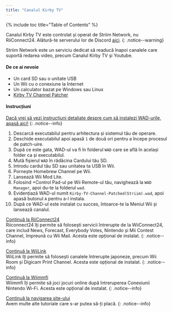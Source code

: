```yaml
---
title: "Canalul Kirby TV"
---
```


{% include toc title="Table of Contents" %}

Canalul Kirby TV este controlat și operat de Striim Network, nu RiiConnect24. Alătură-te serverului lor de Discord [aici](https://discord.gg/seCnzxnE75).
{: .notice--warning}

Striim Network este un serviciu dedicat să readucă înapoi canalele care suportă redarea video, precum Canalul Kirby TV și Youtube.

#### De ce ai nevoie

* Un card SD sau o unitate USB
* Un Wii cu o conexiune la Internet
* Un calculator bazat pe Windows sau Linux
* [Kirby TV Channel Patcher](https://github.com/StriimNetwork/Kirby-TV-Channel-Patcher/releases)

#### Instrucțiuni

[Dacă vrei să vezi instrucțiuni detaliate despre cum să instalezi WAD-urile, apasă aici!](wiimodlite)
{: .notice--info}

1. Descarcă executabilul pentru arhitectura și sistemul tău de operare.
2. Deschide executabilul apoi apasă `1` de două ori pentru a începe procesul de patch-uire.
3. După ce este gata, WAD-ul va fi în folderul `WAD` care se află în același folder ca și executabilul.
4. Mută fișierul `WAD` în rădăcina Cardului tău SD.
5. Introdu cardul tău SD sau unitatea ta USB în Wii.
6. Pornește Homebrew Channel pe Wii.
7. Lansează Wii Mod Lite.
8. Folosind +Control Pad-ul pe Wii Remote-ul tău, navighează la `WAD Manager`, apoi du-te la folderul `wad`.
9. Evidențiază WAD-ul numit `Kirby-TV-Channel-Patched(Striim).wad`, apoi apasă butonul `A` pentru a-l instala.
10. După ce WAD-ul este instalat cu succes, întoarce-te la Meniul Wii și lansează canalul.



[Continuă la RiiConnect24](riiconnect24)<br> Riiconnect24 îți permite să folosești servicii întrerupte de la WiiConnect24, care includ News, Forecast, Everybody Votes, Nintendo și Mii Contest Channel, împreună cu Wii Mail. Acesta este opțional de instalat.
{: .notice--info}

[Continuă la WiiLink](wiilink)<br> WiiLink îți permite să folosești canalele întrerupte japoneze, precum Wii Room și Digicam Print Channel. Acesta este opțional de instalat.
{: .notice--info}

[Continuă la Wiimmfi](wiimmfi)<br> Wiimmfi îți permite să joci jocuri online după întreruperea Conexiunii Nintendo Wi-Fi. Acesta este opțional de instalat.
{: .notice--info}

[Continuă la navigarea site-ului](site-navigation)<br> Avem multe alte tutoriale care s-ar putea să-ți placă.
{: .notice--info}


